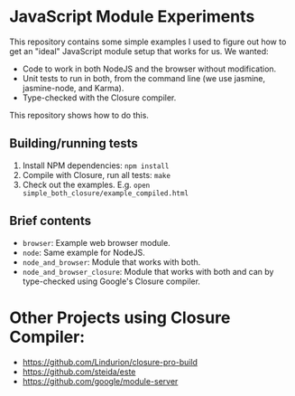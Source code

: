 # JavaScript Module Experiments

This repository contains some simple examples I used to figure out how to get an "ideal" JavaScript module setup that works for us. We wanted:

* Code to work in both NodeJS and the browser without modification.
* Unit tests to run in both, from the command line (we use jasmine, jasmine-node, and Karma).
* Type-checked with the Closure compiler.

This repository shows how to do this.


## Building/running tests

1. Install NPM dependencies: `npm install` 
2. Compile with Closure, run all tests: `make`
3. Check out the examples. E.g. `open simple_both_closure/example_compiled.html`


## Brief contents

* `browser`: Example web browser module.
* `node`: Same example for NodeJS.
* `node_and_browser`: Module that works with both.
* `node_and_browser_closure`: Module that works with both and can by type-checked using Google's Closure compiler.


# Other Projects using Closure Compiler:

* https://github.com/Lindurion/closure-pro-build
* https://github.com/steida/este
* https://github.com/google/module-server

